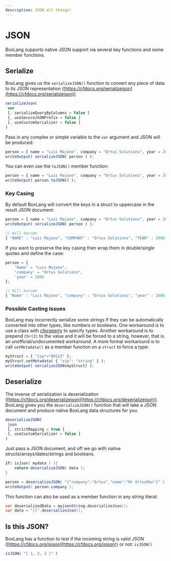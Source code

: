 ```yaml
---
description: JSON all things!
---
```


# JSON

BoxLang supports native JSON support via several key functions and some member functions.

## Serialize

BoxLang gives us the `serializeJSON()` function to convert any piece of data to its JSON representation ([https://cfdocs.org/serializejson](https://cfdocs.org/serializejson))

```javascript
serializeJson(
 var
 [, serializeQueryByColumns = false ]
 [, useSecureJSONPrefix = false ]
 [, useCustomSerializer = false ]
)
```

Pass in any complex or simple variable to the `var` argument and JSON will be produced:

```javascript
person = { name = "Luis Majano", company = "Ortus Solutions", year = 2006};
writeOutput( serializeJSON( person ) );
```

You can even use the `toJSON()` member function:

```javascript
person = { name = "Luis Majano", company = "Ortus Solutions", year = 2006};
writeOutput( person.toJSON() );
```

### Key Casing

By default BoxLang will convert the keys in a struct to uppercase in the result JSON document:

```javascript
person = { name = "Luis Majano", company = "Ortus Solutions", year = 2006};
writeOutput( serializeJSON( person ) );

// Will become
{ "NAME" : "Luis Majano", "COMPANY" : "Ortus Solutions", "YEAR" : 2006 }
```

If you want to preserve the key casing then wrap them in double/single quotes and define the case:

```javascript
person = {
    'Name' = "Luis Majano",
    'company' = "Ortus Solutions",
    'year' = 2006
};

// Will become
{ "Name" : "Luis Majano", "company" : "Ortus Solutions", "year" : 2006 }
```

### Possible Casting Issues

BoxLang may incorrectly serialize some strings if they can be automatically converted into other types, like numbers or booleans. One workaround is to use a class with [cfproperty](https://cfdocs.org/cfproperty) to specify types. Another workaround is to prepend `Chr(2)` to the value and it will be forced to a string, however, that is an unofficial/undocumented workaround. A more formal workaround is to call `setMetadata()` as a member function on a `struct` to force a type:

```javascript
myStruct = { "zip"="00123" };
myStruct.setMetadata( { "zip": "string" } );
writeOutput( serializeJSON(myStruct) );
```

## Deserialize

The inverse of serialization is deserialization ([https://cfdocs.org/deserializejson](https://cfdocs.org/deserializejson)). BoxLang gives you the `deserializeJSON()` function that will take a JSON document and produce native BoxLang data structures for you.

```javascript
deserializeJSON(
 json
 [, strictMapping = true ]
 [, useCustomSerializer = false ]
)
```

Just pass a JSON document, and off we go with native structs/arrays/dates/strings and booleans.

```java
if( isJson( mydata ) ){
    return deserializeJSON( data );
}

person = deserializeJSON( '{"company":"Ortus","name":"Mr OrtusMan"}' );
writeOutput( person.company );
```

This function can also be used as a member function in any string literal:

```java
var deserializedData = myjsonString.deserializeJson();
var data = '[]'.deserializeJson();
```

## Is this JSON?

BoxLang has a function to test if the incoming string is valid JSON ([https://cfdocs.org/isjson](https://cfdocs.org/isjson)) or not: `isJSON()`

```javascript
isJSON( "[ 1, 2, 3 ]" )
```
